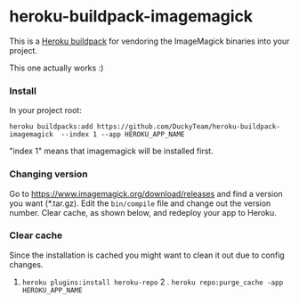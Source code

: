 heroku-buildpack-imagemagick
=================================

This is a [Heroku buildpack](http://devcenter.heroku.com/articles/buildpacks) for vendoring the ImageMagick binaries into your project.

This one actually works :)

### Install

In your project root:

`heroku buildpacks:add https://github.com/DuckyTeam/heroku-buildpack-imagemagick  --index 1 --app HEROKU_APP_NAME`

"index 1" means that imagemagick will be installed first.

### Changing version
Go to https://www.imagemagick.org/download/releases and find a version you want (*.tar.gz). Edit the `bin/compile` file and change out the version number. Clear cache, as shown below, and redeploy your app to Heroku.

### Clear cache
Since the installation is cached you might want to clean it out due to config changes.

1. `heroku plugins:install heroku-repo`
2 . `heroku repo:purge_cache -app HEROKU_APP_NAME`
